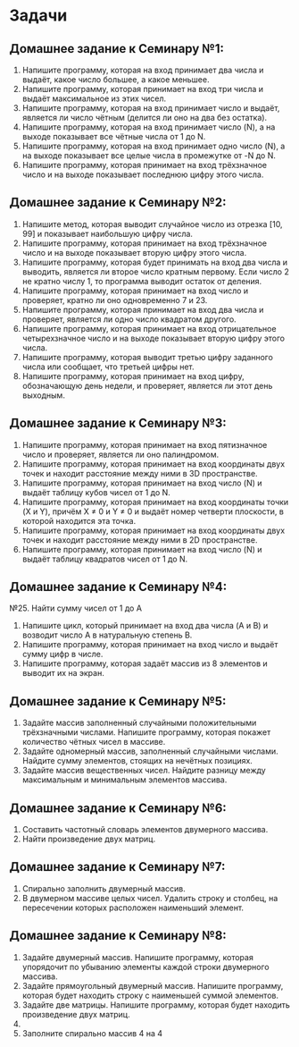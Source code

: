 # Задачи
## Домашнее задание к Семинару №1:
1. Напишите программу, которая на вход принимает два числа и выдаёт, какое число большее, а какое меньшее.
2. Напишите программу, которая принимает на вход три числа и выдаёт максимальное из этих чисел.
3. Напишите программу, которая на вход принимает число и выдаёт, является ли число чётным (делится ли оно на два без остатка).
4. Напишите программу, которая на вход принимает число (N), а на выходе показывает все чётные числа от 1 до N.
5. Напишите программу, которая на вход принимает одно число (N), а на выходе показывает все целые числа в промежутке от -N до N.
6. Напишите программу, которая принимает на вход трёхзначное число и на выходе показывает последнюю цифру этого числа.
## Домашнее задание к Семинару №2:
1. Напишите метод, которая выводит случайное число из отрезка [10, 99] и показывает наибольшую цифру числа.
2. Напишите программу, которая принимает на вход трёхзначное число и на выходе показывает вторую цифру этого числа.
3. Напишите программу, которая будет принимать на вход два числа и выводить, является ли второе число кратным первому. Если число 2 не кратно числу 1, то программа выводит остаток от деления.
4. Напишите программу, которая принимает на вход число и проверяет, кратно ли оно одновременно 7 и 23.
5. Напишите программу, которая принимает на вход два числа и проверяет, является ли одно число квадратом другого.
6. Напишите программу, которая принимает на вход отрицательное четырехзначное число и на выходе показывает вторую цифру этого числа.
7. Напишите программу, которая выводит третью цифру заданного числа или сообщает, что третьей цифры нет.
8. Напишите программу, которая принимает на вход цифру, обозначающую день недели, и проверяет, является ли этот день выходным.
## Домашнее задание к Семинару №3:
1. Напишите программу, которая принимает на вход пятизначное число и проверяет, является ли оно палиндромом.
2. Напишите программу, которая принимает на вход координаты двух точек и находит расстояние между ними в 3D пространстве.
3. Напишите программу, которая принимает на вход число (N) и выдаёт таблицу кубов чисел от 1 до N.
4. Напишите программу, которая принимает на вход координаты точки (X и Y), причём X ≠ 0 и Y ≠ 0 и выдаёт номер четверти плоскости, в которой находится эта точка.
5. Напишите программу, которая принимает на вход координаты двух точек и находит расстояние между ними в 2D пространстве.
6. Напишите программу, которая принимает на вход число (N) и выдаёт таблицу квадратов чисел от 1 до N.
## Домашнее задание к Семинару №4:
№25. Найти сумму чисел от 1 до А
1. Напишите цикл, который принимает на вход два числа (A и B) и возводит число A в натуральную степень B.
2. Напишите программу, которая принимает на вход число и выдаёт сумму цифр в числе.
3. Напишите программу, которая задаёт массив из 8 элементов и выводит их на экран.
## Домашнее задание к Семинару №5:
1. Задайте массив заполненный случайными положительными трёхзначными числами. Напишите программу, которая покажет количество чётных чисел в массиве.
2. Задайте одномерный массив, заполненный случайными числами. Найдите сумму элементов, стоящих на нечётных позициях.
3. Задайте массив вещественных чисел. Найдите разницу между максимальным и минимальным элементов массива.
## Домашнее задание к Семинару №6:
1. Составить частотный словарь элементов двумерного массива.
2. Найти произведение двух матриц.
## Домашнее задание к Семинару №7:
1. Спирально заполнить двумерный массив.
2. В двумерном массиве целых чисел. Удалить строку и столбец, на пересечении которых расположен наименьший элемент.
## Домашнее задание к Семинару №8:
1. Задайте двумерный массив. Напишите программу, которая упорядочит по убыванию элементы каждой строки двумерного массива.
2. Задайте прямоугольный двумерный массив. Напишите программу, которая будет находить строку с наименьшей суммой элементов.
3. Задайте две матрицы. Напишите программу, которая будет находить произведение двух матриц.
4. 
5. Заполните спирально массив 4 на 4